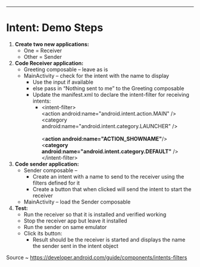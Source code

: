 ------------------------------------------------------------
# Intent: Demo Steps
1. **Create two new applications:**
    - One = Receiver
    - Other = Sender
2. **Code Receiver application:**
    - Greeting composable – leave as is
    - MainActivity – check for the intent with the name to display
        - Use the input if available
        - else pass in “Nothing sent to me” to the Greeting composable
        - Update the manifest.xml to declare the intent-filter for receiving intents:
            - &lt;intent-filter&gt;  
                &lt;action android:name="android.intent.action.MAIN" /&gt;  
                &lt;category android:name="android.intent.category.LAUNCHER" /&gt;  
                <br/><**action android:name="ACTION_SHOWNAME"**/>  
                <**category android:name="android.intent.category.DEFAULT"** />  
                &lt;/intent-filter&gt;
3. **Code sender application:**
    - Sender composable –
        - Create an intent with a name to send to the receiver using the filters defined for it
        - Create a button that when clicked will send the intent to start the receiver
    - MainActivity – load the Sender composable
4. **Test:**
    - Run the receiver so that it is installed and verified working
    - Stop the receiver app but leave it installed
    - Run the sender on same emulator
    - Click its button:
        - Result should be the receiver is started and displays the name the sender sent in the intent object



Source ~ <https://developer.android.com/guide/components/intents-filters>
